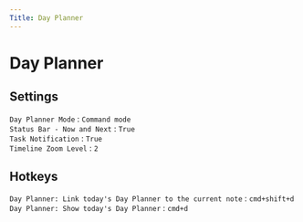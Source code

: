 ```yaml
---
Title: Day Planner
---
```


# Day Planner

## Settings

`Day Planner Mode` : `Command mode`  
`Status Bar - Now and Next` : `True`  
`Task Notification` : `True`  
`Timeline Zoom Level` : `2`

## Hotkeys

`Day Planner: Link today's Day Planner to the current note` : `cmd+shift+d`  
`Day Planner: Show today's Day Planner` : `cmd+d`
